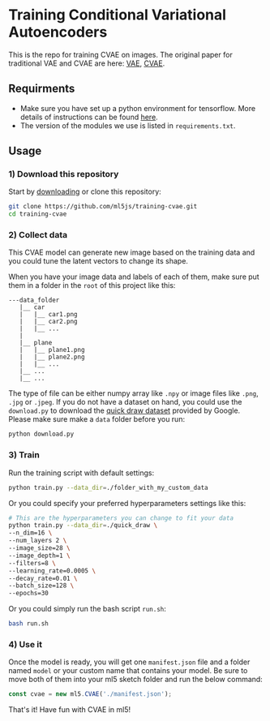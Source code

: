 # Training Conditional Variational Autoencoders
This is the repo for training CVAE on images. The original paper for traditional VAE and CVAE are here: [VAE](https://arxiv.org/pdf/1312.6114.pdf), [CVAE](https://pdfs.semanticscholar.org/3f25/e17eb717e5894e0404ea634451332f85d287.pdf).

## Requirments
* Make sure you have set up a python environment for tensorflow. More details of instructions can be found [here](https://ml5js.org/docs/training-setup).
* The version of the modules we use is listed in `requirements.txt`.

## Usage

### 1) Download this repository
Start by [downloading](https://github.com/ml5js/training-cvae.git) or clone this repository:
```bash
git clone https://github.com/ml5js/training-cvae.git
cd training-cvae
```

### 2) Collect data
This CVAE model can generate new image based on the training data and you could tune the latent vectors to change its shape.

When you have your image data and labels of each of them, make sure put them in a folder in the `root` of this project like this:
```
---data_folder
   |__ car
   |   |__ car1.png
   |   |__ car2.png
   |   |__ ...
   |
   |__ plane
   |   |__ plane1.png
   |   |__ plane2.png
   |   |__ ...
   |__ ...
   |__ ...
```
The type of file can be either numpy array like `.npy` or image files like `.png`, `.jpg` or `.jpeg`.
If you do not have a dataset on hand, you could use the `download.py` to download the [quick draw dataset](https://quickdraw.withgoogle.com/) provided by Google. Please make sure make a `data` folder before you run:
```bash
python download.py
```
### 3) Train

Run the training script with default settings:
```bash
python train.py --data_dir=./folder_with_my_custom_data
```
Or you could specify your preferred hyperparameters settings like this:
```bash
# This are the hyperparameters you can change to fit your data
python train.py --data_dir=./quick_draw \
--n_dim=16 \
--num_layers 2 \
--image_size=28 \
--image_depth=1 \
--filters=8 \
--learning_rate=0.0005 \
--decay_rate=0.01 \
--batch_size=128 \
--epochs=30
```
Or you could simply run the bash script `run.sh`:
```bash
bash run.sh
```

### 4) Use it


Once the model is ready, you will get one ``manifest.json`` file and a folder named ``model`` or your custom name that contains your model. Be sure to move both of them into your ml5 sketch folder and run the below command:
```js
const cvae = new ml5.CVAE('./manifest.json');
```
That's it!
Have fun with CVAE in ml5!
